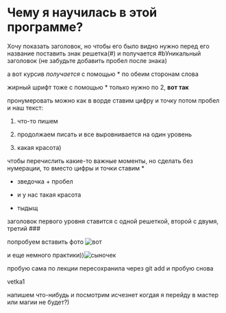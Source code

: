 # Чему я научилась в этой программе?

Хочу показать заголовок, но чтобы его было видно нужно перед его название поставить знак решетка(#) и получается #bУникальный заголовок (не забудьте добавить пробел после знака)

а вот курсив *получается* с помощью * по обеим сторонам слова

жирный шрифт тоже с помощью * только нужно по 2, **вот так**

пронумеровать можно как в ворде ставим цифру и точку потом пробел и наш текст:

1. что-то пишем

2. продолжаем писать и все выровнивается на один уровень

3. какая красота)

чтобы перечислить какие-то важные моменты, но сделать без нумерации, то вместо цифры и точки ставим *

* зведочка + пробел 

* и у нас такая красота

* тыдыщ

заголовок первого уровня ставится с одной решеткой, второй с двумя, третий ###

попробуем вставить фото ![вот](vot.jpg)

и еще немного практики))![сыночек](foto.jpg)



пробую сама по лекции
пересохранила через git add
и пробую снова

vetka1

напишем что-нибудь и посмотрим исчезнет когдая я перейду в мастер или магии не будет?)